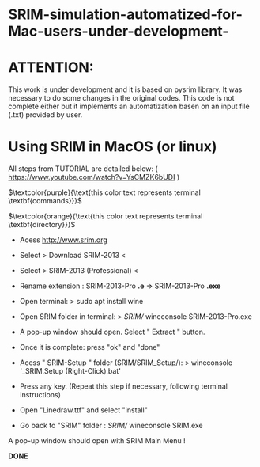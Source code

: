 # SRIM-simulation-automatized-for-Mac-users-under-development-

# ATTENTION:

This work is under development and it is based on pysrim library. 
It was necessary to do some changes in the original codes. 
This code is not complete either but it implements an automatization basen on an input file (.txt) provided by user. 

# Using SRIM in MacOS (or linux)

All steps from TUTORIAL are detailed below: ( https://www.youtube.com/watch?v=YsCMZK6bUDI ) 

$\textcolor{purple}{\text{this color text represents terminal \textbf{commands}}}$

$\textcolor{orange}{\text{this color text represents terminal \textbf{directory}}}$


  - Acess http://www.srim.org
  
  - Select > Download SRIM-2013 <
  
  - Select > SRIM-2013 (Professional) <
  
  - Rename extension : SRIM-2013-Pro **.e** =>   SRIM-2013-Pro **.exe**

  - Open terminal: > sudo apt install wine 

  - Open SRIM folder in terminal: > *SRIM/* wineconsole SRIM-2013-Pro.exe

  - A pop-up window should open. Select " Extract " button. 

  - Once it is complete: press "ok" and "done"

  - Acess " SRIM-Setup " folder (SRIM/SRIM_Setup/): > wineconsole '_SRIM.Setup (Right-Click).bat'

  - Press any key. (Repeat this step if necessary, following terminal instructions)

  - Open "Linedraw.ttf" and select "install"

  - Go back to "SRIM" folder : *SRIM/* wineconsole SRIM.exe

A pop-up window should open with SRIM Main Menu !
  
  **DONE**
